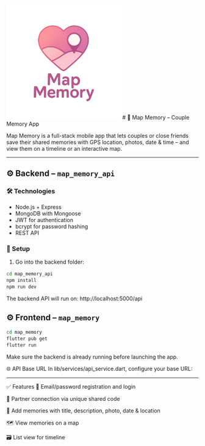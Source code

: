 <img src="map_memory/assets/images/logo10.png" alt="Logo" width="300"/>
# 📸 Map Memory – Couple Memory App

Map Memory is a full-stack mobile app that lets couples or close friends save their shared memories with GPS location, photos, date & time – and view them on a timeline or an interactive map.

---

## ⚙️ Backend – `map_memory_api`

### 🛠 Technologies

- Node.js + Express
- MongoDB with Mongoose
- JWT for authentication
- bcrypt for password hashing
- REST API

### 🔧 Setup

1. Go into the backend folder:

```bash
cd map_memory_api
npm install
npm run dev
```

The backend API will run on: http://localhost:5000/api




## ⚙️ Frontend – `map_memory`

```bash
cd map_memory
flutter pub get
flutter run
```

Make sure the backend is already running before launching the app.

🌐 API Base URL
In lib/services/api_service.dart, configure your base URL:

---

✅ Features
🔐 Email/password registration and login

🔗 Partner connection via unique shared code

📝 Add memories with title, description, photo, date & location

🗺️ View memories on a map

🗃️ List view for timeline
